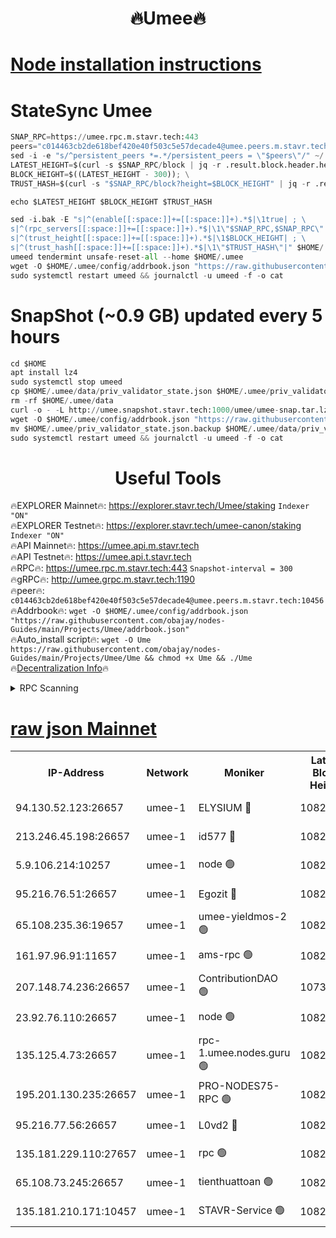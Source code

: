 <h1 align="center"> 🔥Umee🔥</h1>


[Node installation instructions](https://github.com/obajay/nodes-Guides/tree/main/Projects/Umee)
=
# StateSync Umee
```python
SNAP_RPC=https://umee.rpc.m.stavr.tech:443
peers="c014463cb2de618bef420e40f503c5e57decade4@umee.peers.m.stavr.tech:10456"
sed -i -e "s/^persistent_peers *=.*/persistent_peers = \"$peers\"/" ~/.umee/config/config.toml
LATEST_HEIGHT=$(curl -s $SNAP_RPC/block | jq -r .result.block.header.height); \
BLOCK_HEIGHT=$((LATEST_HEIGHT - 300)); \
TRUST_HASH=$(curl -s "$SNAP_RPC/block?height=$BLOCK_HEIGHT" | jq -r .result.block_id.hash)

echo $LATEST_HEIGHT $BLOCK_HEIGHT $TRUST_HASH

sed -i.bak -E "s|^(enable[[:space:]]+=[[:space:]]+).*$|\1true| ; \
s|^(rpc_servers[[:space:]]+=[[:space:]]+).*$|\1\"$SNAP_RPC,$SNAP_RPC\"| ; \
s|^(trust_height[[:space:]]+=[[:space:]]+).*$|\1$BLOCK_HEIGHT| ; \
s|^(trust_hash[[:space:]]+=[[:space:]]+).*$|\1\"$TRUST_HASH\"|" $HOME/.umee/config/config.toml
umeed tendermint unsafe-reset-all --home $HOME/.umee
wget -O $HOME/.umee/config/addrbook.json "https://raw.githubusercontent.com/obajay/nodes-Guides/main/Projects/Umee/addrbook.json"
sudo systemctl restart umeed && journalctl -u umeed -f -o cat
```
# SnapShot (~0.9 GB) updated every 5 hours
```python
cd $HOME
apt install lz4
sudo systemctl stop umeed
cp $HOME/.umee/data/priv_validator_state.json $HOME/.umee/priv_validator_state.json.backup
rm -rf $HOME/.umee/data
curl -o - -L http://umee.snapshot.stavr.tech:1000/umee/umee-snap.tar.lz4 | lz4 -c -d - | tar -x -C $HOME/.umee --strip-components 2
wget -O $HOME/.umee/config/addrbook.json "https://raw.githubusercontent.com/obajay/nodes-Guides/main/Projects/Umee/addrbook.json"
mv $HOME/.umee/priv_validator_state.json.backup $HOME/.umee/data/priv_validator_state.json
sudo systemctl restart umeed && journalctl -u umeed -f -o cat
```
 <h1 align="center"> Useful Tools</h1>

🔥EXPLORER Mainnet🔥:      https://explorer.stavr.tech/Umee/staking             `Indexer "ON"` \
🔥EXPLORER Testnet🔥:        https://explorer.stavr.tech/umee-canon/staking      `Indexer "ON"` \
🔥API Mainnet🔥:                   https://umee.api.m.stavr.tech \
🔥API Testnet🔥:                     https://umee.api.t.stavr.tech \
🔥RPC🔥:                           https://umee.rpc.m.stavr.tech:443                     `Snapshot-interval = 300` \
🔥gRPC🔥:                              http://umee.grpc.m.stavr.tech:1190 \
🔥peer🔥:                     `c014463cb2de618bef420e40f503c5e57decade4@umee.peers.m.stavr.tech:10456` \
🔥Addrbook🔥:    ```wget -O $HOME/.umee/config/addrbook.json "https://raw.githubusercontent.com/obajay/nodes-Guides/main/Projects/Umee/addrbook.json"``` \
🔥Auto_install script🔥: ```wget -O Ume https://raw.githubusercontent.com/obajay/nodes-Guides/main/Projects/Umee/Ume && chmod +x Ume && ./Ume``` \
🔥[Decentralization Info](https://github.com/obajay/StateSync-snapshots/tree/main/Projects/Umee/Decentralization)🔥

<details>
<summary>RPC Scanning</summary>

<h2 align="center"> We scan nodes in real time every 4 hours. And we provide the final result of RPC endpoints.
We cannot influence the operation of these nodes in any way. </h2>


```python
If Voting Power is higher than 0 --> then the Node is a validator of the network and may be subject to attack and be a potential threat to the chain.
```
```python
We marked such validators with a red symbol
```

</details>

[raw json Mainnet](https://rpc-check.umeem.stavr.tech/umeem/rpc-umeem-result.json)
=



<table><tr><th>IP-Address</th><th>Network</th><th>Moniker</th><th>Latest Block Height</th><th>Earliest Block Height</th><th>Catching Up</th><th>Tx Index</th><th>Voting Power</th><th>Scan Time</th></tr><tr><td>94.130.52.123:26657</td><td>umee-1</td><td>ELYSIUM 🔴</td><td>10826525</td><td>3216011</td><td>False</td><td>on</td><td>23171287</td><td>2024-03-01T15:21:39.675609222UTC</td></tr><tr><td>213.246.45.198:26657</td><td>umee-1</td><td>id577 🔴</td><td>10826514</td><td>7100001</td><td>False</td><td>on</td><td>35124301</td><td>2024-03-01T15:20:31.030705209UTC</td></tr><tr><td>5.9.106.214:10257</td><td>umee-1</td><td>node 🟢</td><td>10826522</td><td>7942001</td><td>False</td><td>on</td><td>0</td><td>2024-03-01T15:21:18.689059751UTC</td></tr><tr><td>95.216.76.51:26657</td><td>umee-1</td><td>Egozit 🔴</td><td>10826525</td><td>8262001</td><td>False</td><td>off</td><td>38444198</td><td>2024-03-01T15:21:39.383205929UTC</td></tr><tr><td>65.108.235.36:19657</td><td>umee-1</td><td>umee-yieldmos-2 🟢</td><td>10826507</td><td>9575548</td><td>False</td><td>on</td><td>0</td><td>2024-03-01T15:19:49.675861709UTC</td></tr><tr><td>161.97.96.91:11657</td><td>umee-1</td><td>ams-rpc 🟢</td><td>10826529</td><td>10352001</td><td>False</td><td>on</td><td>0</td><td>2024-03-01T15:21:58.298425379UTC</td></tr><tr><td>207.148.74.236:26657</td><td>umee-1</td><td>ContributionDAO 🟢</td><td>10738676</td><td>10484838</td><td>False</td><td>off</td><td>0</td><td>2024-03-01T15:21:47.208300870UTC</td></tr><tr><td>23.92.76.110:26657</td><td>umee-1</td><td>node 🟢</td><td>10826532</td><td>10526001</td><td>False</td><td>on</td><td>0</td><td>2024-03-01T15:22:19.341738378UTC</td></tr><tr><td>135.125.4.73:26657</td><td>umee-1</td><td>rpc-1.umee.nodes.guru 🟢</td><td>10826525</td><td>10691018</td><td>False</td><td>on</td><td>0</td><td>2024-03-01T15:21:39.902511255UTC</td></tr><tr><td>195.201.130.235:26657</td><td>umee-1</td><td>PRO-NODES75-RPC 🟢</td><td>10826521</td><td>10726521</td><td>False</td><td>on</td><td>0</td><td>2024-03-01T15:21:16.434496346UTC</td></tr><tr><td>95.216.77.56:26657</td><td>umee-1</td><td>L0vd2 🔴</td><td>10826529</td><td>10726529</td><td>False</td><td>off</td><td>38401137</td><td>2024-03-01T15:21:58.021541528UTC</td></tr><tr><td>135.181.229.110:27657</td><td>umee-1</td><td>rpc 🟢</td><td>10826511</td><td>10754071</td><td>False</td><td>on</td><td>0</td><td>2024-03-01T15:20:14.477327904UTC</td></tr><tr><td>65.108.73.245:26657</td><td>umee-1</td><td>tienthuattoan 🟢</td><td>10826518</td><td>10787155</td><td>False</td><td>on</td><td>0</td><td>2024-03-01T15:20:53.758448374UTC</td></tr><tr><td>135.181.210.171:10457</td><td>umee-1</td><td>STAVR-Service 🟢</td><td>10826527</td><td>10824601</td><td>False</td><td>on</td><td>0</td><td>2024-03-01T15:21:47.523692144UTC</td></tr></table>
